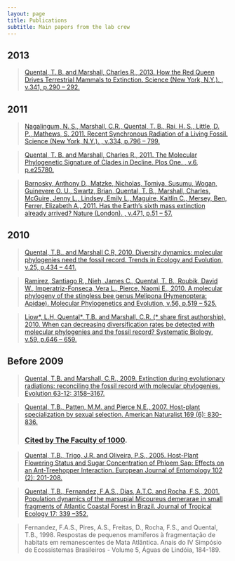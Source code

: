 ```yaml
---
layout: page
title: Publications
subtitle: Main papers from the lab crew
---
```



## 2013
> [Quental, T. B. and Marshall, Charles R., 2013. How the Red Queen Drives Terrestrial Mammals to Extinction. Science (New York, N.Y.). , v.341, p.290 – 292.](http://www.sciencemag.org/content/341/6143/290)

## 2011

> [Nagalingum, N. S., Marshall, C.R., Quental, T. B., Rai, H. S., Little, D. P., Mathews, S. 2011. Recent Synchronous Radiation of a Living Fossil. Science (New York, N.Y.). , v.334, p.796 – 799.](http://www.sciencemag.org/content/334/6057/796)

> [Quental, T. B. and Marshall, Charles R., 2011. The Molecular Phylogenetic Signature of Clades in Decline. Plos One. , v.6, p.e25780.](http://www.plosone.org/article/info%3Adoi%2F10.1371%2Fjournal.pone.0025780)

> [Barnosky, Anthony D., Matzke, Nicholas, Tomiya, Susumu, Wogan, Guinevere O. U., Swartz, Brian, Quental, T. B., Marshall, Charles, McGuire, Jenny L., Lindsey, Emily L., Maguire, Kaitlin C., Mersey, Ben, Ferrer, Elizabeth A., 2011. Has the Earth’s sixth mass extinction already arrived? Nature (London). , v.471, p.51 – 57.](http://www.nature.com/nature/journal/v471/n7336/full/nature09678.html)

## 2010
> [Quental, T.B.. and Marshall C.R, 2010. Diversity dynamics: molecular phylogenies need the fossil record. Trends in Ecology and Evolution, v.25, p.434 – 441.](http://www.cell.com/trends/ecology-evolution/abstract/S0169-5347(10)00101-1)

> [Ramírez, Santiago R., Nieh, James C., Quental, T. B., Roubik, David W., Imperatriz-Fonseca, Vera L., Pierce, Naomi E., 2010. A molecular phylogeny of the stingless bee genus Melipona (Hymenoptera: Apidae). Molecular Phylogenetics and Evolution, v.56, p.519 – 525.](http://www.sciencedirect.com/science/article/pii/S1055790310001922)

> [Liow*, L.H, Quental*, T.B. and Marshall, C.R. (\* share first authorship), 2010. When can decreasing diversification rates be detected with molecular phylogenies and the fossil record? Systematic Biology, v.59, p.646 – 659.](http://sysbio.oxfordjournals.org/content/early/2010/10/01/sysbio.syq052)

## Before 2009
> [Quental, T.B. and Marshall, C.R., 2009. Extinction during evolutionary radiations: reconciling the fossil record with molecular phylogenies. Evolution 63-12: 3158–3167.](http://www.bioone.org/doi/abs/10.1111/j.1558-5646.2009.00794.x?journalCode=evol)

> [Quental, T.B., Patten, M.M. and Pierce N.E., 2007. Host-plant specialization by sexual selection. American Naturalist 169 (6): 830-836.](http://www.jstor.org/pss/10.1086/516654)
> ### [Cited by The Faculty of 1000](http://f1000.com/1084843).

> [Quental, T.B., Trigo, J.R. and Oliveira, P.S., 2005. Host-Plant Flowering Status and Sugar Concentration of Phloem Sap: Effects on an Ant-Treehopper Interaction. European Journal of Entomology 102 (2): 201-208.](http://www.eje.cz/scripts/viewabstract.php?abstract=998)

> [Quental, T.B., Fernandez, F.A.S., Dias, A.T.C. and Rocha, F.S., 2001. Population dynamics of the marsupial Micoureus demerarae in small fragments of Atlantic Coastal Forest in Brazil. Journal of Tropical Ecology 17: 339 –352.](http://journals.cambridge.org/action/displayAbstract;jsessionid=D5D5BCCD9521E99678AF4784D93633EE.journals?fromPage=online&aid=73641)

> Fernandez, F.A.S., Pires, A.S., Freitas, D., Rocha, F.S., and Quental, T.B., 1998. Respostas de pequenos mamíferos à fragmentação de habitats em remanescentes de Mata Atlântica. Anais do IV Simpósio de Ecossistemas Brasileiros - Volume 5, Águas de Lindóia, 184-189.
 
 
